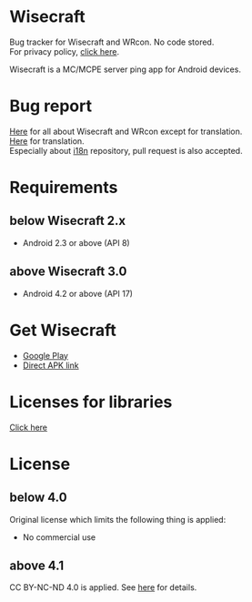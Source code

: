 # Wisecraft
Bug tracker for Wisecraft and WRcon. No code stored.    
For privacy policy, [click here](https://gist.github.com/nao20010128nao/8cb7af3841603d12da8a67277ac568b2).    
    
Wisecraft is a MC/MCPE server ping app for Android devices.   

# Bug report
[Here](https://github.com/nao20010128nao/Wisecraft/issues/new) for all about Wisecraft and WRcon except for translation.     
[Here](https://github.com/nao20010128nao/Wisecraft-Multilanguage/issues/new) for translation.    
Especially about [i18n](https://github.com/nao20010128nao/Wisecraft-Multilanguage) repository, pull request is also accepted.     

# Requirements
## below Wisecraft 2.x
- Android 2.3 or above (API 8)

## above Wisecraft 3.0
- Android 4.2 or above (API 17)

# Get Wisecraft
- [Google Play](https://play.google.com/store/apps/details?id=com.nao20010128nao.Wisecraft)
- [Direct APK link](https://nao20010128no.github.io/distribution/w/i/Wisecraft.apk)

# Licenses for libraries
[Click here](https://github.com/nao20010128nao/Wisecraft/blob/master/OPEN_SOURCE_LICENSES.md)

# License
## below 4.0
Original license which limits the following thing is applied:
- No commercial use

## above 4.1
CC BY-NC-ND 4.0 is applied. See [here](https://github.com/nao20010128nao/Wisecraft/blob/master/LICENSE.md) for details.
